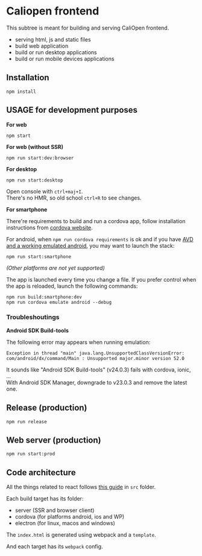 # Caliopen frontend

This subtree is meant for building and serving CaliOpen frontend.

* serving html, js and static files
* build web application
* build or run desktop applications
* build or run mobile devices applications

## Installation

```
npm install
```

## USAGE for development purposes

**For web**

```
npm start
```

**For web (without SSR)**

```
npm run start:dev:browser
```


**For desktop**

```
npm run start:desktop
```

Open console with `ctrl+maj+I`.  
There's no HMR, so old school `ctrl+R` to see changes.

**For smartphone**

There're requirements to build and run a cordova app, follow installation instructions from [cordova website](https://cordova.apache.org/docs/en/latest/guide/cli/index.html#install-pre-requisites-for-building).

For android, when `npm run cordova requirements` is ok and if you have [AVD and a working emulated
android](https://developer.android.com/studio/run/managing-avds.html), you may want to launch the stack:

```
npm run start:smartphone
```

_(Other platforms are not yet supported)_

The app is launched every time you change a file. If you prefer control when the app is reloaded,
launch the following commands:

```
npm run build:smartphone:dev
npm run cordova emulate android --debug
```

### Troubleshoutings

**Android SDK Build-tools**

The following error may appears when running emulation:

```
Exception in thread "main" java.lang.UnsupportedClassVersionError: com/android/dx/command/Main : Unsupported major.minor version 52.0
```

It sounds like "Android SDK Build-tools" (v24.0.3) fails with cordova, ionic, ...  
With Android SDK Manager, downgrade to v23.0.3 and remove the latest one.

## Release (production)

```
npm run release
```

## Web server (production)

```
npm run start:prod
```

## Code architecture

All the things related to react follows [this guide](https://medium.com/@alexmngn/how-to-better-organize-your-react-applications-2fd3ea1920f1#.rwqbggzgf) in `src` folder.

Each build target has its folder:

* server (SSR and browser client)
* cordova (for platforms android, ios and WP)
* electron (for linux, macos and windows)

The `index.html` is generated using webpack and a `template`.

And each target has its `webpack` config.
